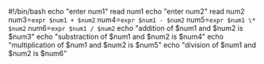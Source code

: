 #!/bin/bash
echo "enter num1"
read num1
echo "enter num2"
read num2
num3=`expr $num1 + $num2`
num4=`expr $num1 - $num2`
num5=`expr $num1 \* $num2`
num6=`expr $num1 / $num2`
echo "addition of $num1 and $num2 is $num3"
echo "substraction of $num1 and $num2 is $num4"
echo "multiplication of $num1 and $num2 is $num5"
echo "division of $num1 and $num2 is $num6"
